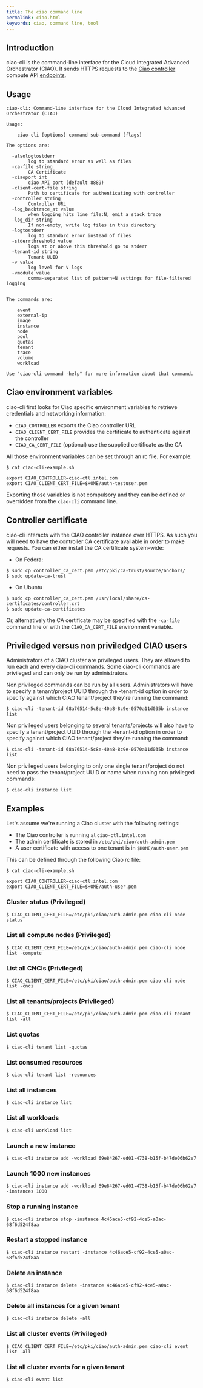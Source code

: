```yaml
---
title: The ciao command line
permalink: ciao.html
keywords: ciao, command line, tool
---
```


## Introduction

ciao-cli is the command-line interface for the Cloud Integrated Advanced Orchestrator
(CIAO).  It sends HTTPS requests to the [Ciao controller](https://github.com/ciao-project/ciao/tree/master/ciao-controller)
compute API [endpoints](https://github.com/ciao-project/ciao/blob/master/ciao-controller/compute.go).

## Usage

```shell
ciao-cli: Command-line interface for the Cloud Integrated Advanced Orchestrator (CIAO)

Usage:

	ciao-cli [options] command sub-command [flags]

The options are:

  -alsologtostderr
    	log to standard error as well as files
  -ca-file string
    	CA Certificate
  -ciaoport int
    	ciao API port (default 8889)
  -client-cert-file string
    	Path to certificate for authenticating with controller
  -controller string
    	Controller URL
  -log_backtrace_at value
    	when logging hits line file:N, emit a stack trace
  -log_dir string
    	If non-empty, write log files in this directory
  -logtostderr
    	log to standard error instead of files
  -stderrthreshold value
    	logs at or above this threshold go to stderr
  -tenant-id string
    	Tenant UUID
  -v value
    	log level for V logs
  -vmodule value
    	comma-separated list of pattern=N settings for file-filtered logging


The commands are:

	event
	external-ip
	image
	instance
	node
	pool
	quotas
	tenant
	trace
	volume
	workload

Use "ciao-cli command -help" for more information about that command.
```

## Ciao environment variables

ciao-cli first looks for Ciao specific environment variables to retrieve
credentials and networking information:

* `CIAO_CONTROLLER` exports the Ciao controller URL
* `CIAO_CLIENT_CERT_FILE` provides the certificate to authenticate against the controller
* `CIAO_CA_CERT_FILE` (optional) use the supplied certificate as the CA

All those environment variables can be set through an rc file.
For example:

```shell
$ cat ciao-cli-example.sh

export CIAO_CONTROLLER=ciao-ctl.intel.com
export CIAO_CLIENT_CERT_FILE=$HOME/auth-testuser.pem
```

Exporting those variables is not compulsory and they can be defined
or overridden from the `ciao-cli` command line.

## Controller certificate

ciao-cli interacts with the CIAO controller instance over HTTPS.  As such you
will need to have the controller CA certificate available in order to make
requests. You can either install the CA certificate system-wide:

* On Fedora:
```shell
$ sudo cp controller_ca_cert.pem /etc/pki/ca-trust/source/anchors/
$ sudo update-ca-trust
```

* On Ubuntu
```shell
$ sudo cp controller_ca_cert.pem /usr/local/share/ca-certificates/controller.crt
$ sudo update-ca-certificates
```

Or, alternatively the CA certificate may be specified with the `-ca-file`
command line or with the `CIAO_CA_CERT_FILE` environment variable.

## Priviledged versus non priviledged CIAO users

Administrators of a CIAO cluster are privileged users. They are allowed to run
each and every ciao-cli commands. Some ciao-cli commands are privileged and can
only be run by administrators.

Non privileged commands can be run by all users. Administrators will have to specify
a tenant/project UUID through the -tenant-id option in order to specify against which
CIAO tenant/project they're running the command:
```shell
$ ciao-cli -tenant-id 68a76514-5c8e-40a8-8c9e-0570a11d035b instance list 
```

 Non privileged users belonging to several tenants/projects will also have to
 specify a tenant/project UUID through the -tenant-id option in order to specify
 against which CIAO tenant/project they're running the command:

```shell
$ ciao-cli -tenant-id 68a76514-5c8e-40a8-8c9e-0570a11d035b instance list
```

Non privileged users belonging to only one single tenant/project do not need to
pass the tenant/project UUID or name when running non privileged commands:

```shell
$ ciao-cli instance list
```


## Examples

Let's assume we're running a Ciao cluster with the following settings:

* The Ciao controller is running at `ciao-ctl.intel.com`
* The admin certificate is stored in `/etc/pki/ciao/auth-admin.pem`
* A user certificate with access to one tenant is in `$HOME/auth-user.pem`

This can be defined through the following Ciao rc file:

```shell
$ cat ciao-cli-example.sh

export CIAO_CONTROLLER=ciao-ctl.intel.com
export CIAO_CLIENT_CERT_FILE=$HOME/auth-user.pem
```

### Cluster status (Privileged)

```shell
$ CIAO_CLIENT_CERT_FILE=/etc/pki/ciao/auth-admin.pem ciao-cli node status
```

### List all compute nodes (Privileged)

```shell
$ CIAO_CLIENT_CERT_FILE=/etc/pki/ciao/auth-admin.pem ciao-cli node list -compute
```

### List all CNCIs (Privileged)

```shell
$ CIAO_CLIENT_CERT_FILE=/etc/pki/ciao/auth-admin.pem ciao-cli node list -cnci
```

### List all tenants/projects (Privileged)

```shell
$ CIAO_CLIENT_CERT_FILE=/etc/pki/ciao/auth-admin.pem ciao-cli tenant list -all
```

### List quotas

```shell
$ ciao-cli tenant list -quotas
```

### List consumed resources

```shell
$ ciao-cli tenant list -resources
```

### List all instances

```shell
$ ciao-cli instance list
```

### List all workloads

```shell
$ ciao-cli workload list
```

### Launch a new instance

```shell
$ ciao-cli instance add -workload 69e84267-ed01-4738-b15f-b47de06b62e7
```

### Launch 1000 new instances

```shell
$ ciao-cli instance add -workload 69e84267-ed01-4738-b15f-b47de06b62e7 -instances 1000
```

### Stop a running instance

```shell
$ ciao-cli instance stop -instance 4c46ace5-cf92-4ce5-a0ac-68f6d524f8aa
```

### Restart a stopped instance

```shell
$ ciao-cli instance restart -instance 4c46ace5-cf92-4ce5-a0ac-68f6d524f8aa
```

### Delete an instance

```shell
$ ciao-cli instance delete -instance 4c46ace5-cf92-4ce5-a0ac-68f6d524f8aa
```

### Delete all instances for a given tenant

```shell
$ ciao-cli instance delete -all
```

### List all cluster events (Privileged)

```shell
$ CIAO_CLIENT_CERT_FILE=/etc/pki/ciao/auth-admin.pem ciao-cli event list -all
```

### List all cluster events for a given tenant

```shell
$ ciao-cli event list
```
